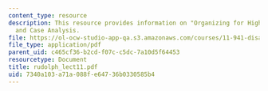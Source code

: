 ```yaml
---
content_type: resource
description: This resource provides information on "Organizing for High Reliability",
  and Case Analysis.
file: https://ol-ocw-studio-app-qa.s3.amazonaws.com/courses/11-941-disaster-vulnerability-and-resilience-spring-2005/7340a103a71a088fe64736b0330585b4_rudolph_lect11.pdf
file_type: application/pdf
parent_uid: c465cf36-b2cd-f07c-c5dc-7a10d5f64453
resourcetype: Document
title: rudolph_lect11.pdf
uid: 7340a103-a71a-088f-e647-36b0330585b4
---
```

